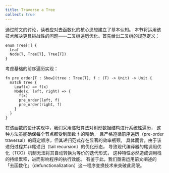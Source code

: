 ```yaml
---
title: Traverse a Tree
collect: true
---
```


通过前文的讨论，读者应对去函数化的核心思想建立了基本认知。
本节将运用该技术解决更具挑战性的问题——二叉树遍历优化。首先给出二叉树的规范定义：

```moonbit
enum Tree[T] {
  Leaf
  Node(T, Tree[T], Tree[T])
}
```

考虑基础的前序遍历实现：

```moonbit
fn pre_order[T : Show](tree : Tree[T], f : (T) -> Unit) -> Unit {
  match tree {
    Leaf(x) => f(x)
    Node(x, left, right) => {
      f(x)
      pre_order(left, f)
      pre_order(right, f)
    }
  }
}
```

在该函数的设计实现中，我们采用递归算法对树形数据结构进行系统性遍历，
这种方法虽能确保每个节点都受到函数 `f` 的精确，
且严格遵循前序遍历（pre-order traversal）的既定顺序，但其递归范式存在显著的效率瓶颈。
具体而言，由于该递归过程并非尾递归（tail recursion）的优化形态，
导致现代编译器的尾调用优化（TCO）机制无法将其自动转换为等价的迭代形式，
这种特性必然造成调用栈的持续累积，进而影响程序的执行效能。
有鉴于此，我们亟需运用前文阐述的「去函数化」（defunctionalization）这一程序变换技术来突破此局限。

